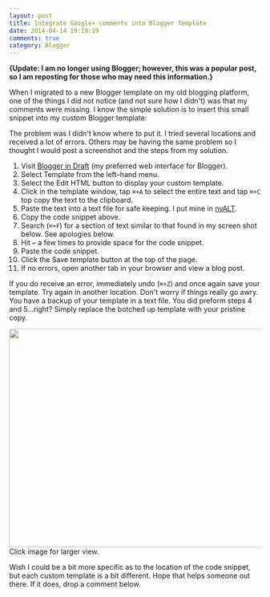 ```yaml
---
layout: post
title: Integrate Google+ comments into Blogger Template
date: 2014-04-14 19:19:19
comments: true
category: Blogger
---
```


__{Update: I am no longer using Blogger; however, this was a popular post, so I am reposting for those who may need this information.}__

When I migrated to a new Blogger template on my old blogging platform, one of the things I did not notice (and not sure how I didn't) was that my comments were missing. I know the simple solution is to insert this small snippet into my custom Blogger template:

<script src="https://gist.github.com/stevencombs/9556035.js"></script>

The problem was I didn't know where to put it. I tried several locations and received a lot of errors. Others may be having the same problem so I thought I would post a screenshot and the steps from my solution.

1. Visit [Blogger in Draft][1] (my preferred web interface for Blogger).
2. Select Template from the left–hand menu.
3. Select the Edit HTML button to display your custom template.
4. Click in the template window, tap `⌘+A` to select the entire text and tap `⌘+C` top copy the text to the clipboard.
5. Paste the text into a text file for safe keeping. I put mine in [nvALT][2].
6. Copy the code snippet above.
7. Search (`⌘+F`) for a section of text similar to that found in my screen shot below. See apologies below.
8. Hit `↩` a few times to provide space for the code snippet.
9. Paste the code snippet.
10. Click the Save template button at the top of the page.
11. If no errors, open another tab in your browser and view a blog post.

If you do receive an error, immediately undo (`⌘+Z`) and once again save your template. Try again in another location. Don't worry if things really go awry. You have a backup of your template in a text file. You did preform steps 4 and 5…right? Simply replace the botched up template with your pristine copy.

<a href="http://2.bp.blogspot.com/-pXfpvpca2QY/UyNkOyEo_3I/AAAAAAABPyk/ctc1nFZ4i_o/s1600/Google++Comments+in+Blogger+Code+Snippet.png" /><img border="0" src="http://2.bp.blogspot.com/-pXfpvpca2QY/UyNkOyEo_3I/AAAAAAABPyk/ctc1nFZ4i_o/s1600/Google++Comments+in+Blogger+Code+Snippet.png" height="436" width="640" /></a>
Click image for larger view.

Wish I could be a bit more specific as to the location of the code snippet, but each custom template is a bit different. Hope that helps someone out there. If it does, drop a comment below.

[1]: http://draft.blogger.com/
[2]: http://brettterpstra.com/projects/nvalt/